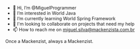 - 👋 Hi, I’m @MiguelProgrammer
- 👀 I’m interested in World Java
- 🌱 I’m currently learning World Spring Framework
- 💞️ I'm looking to collaborate on projects that need my help
- 📫 How to reach me on miguel.silva@mackenzista.com.br

Once a Mackenzist, always a Mackenzist.

<!---
MiguelProgrammer/MiguelProgrammer is a ✨ special ✨ repository because its `README.md` (this file) appears on your GitHub profile.
You can click the Preview link to take a look at your changes.
--->
